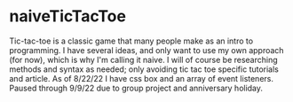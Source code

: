 # naiveTicTacToe

Tic-tac-toe is a classic game that many people make as an intro to programming. I have several ideas, and only want to use my own approach (for now), which is why I'm calling it naive. I will of course be researching methods and syntax as needed; only avoiding tic tac toe specific tutorials and article. As of 8/22/22 I have css box and an array of event listeners. 
Paused through 9/9/22 due to group project and anniversary holiday.
